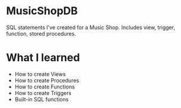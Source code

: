 # MusicShopDB
SQL statements I've created for a Music Shop. Includes view, trigger, function, stored procedures.

# What I learned
* How to create Views
* How to create Procedures
* How to create Functions
* How to create Triggers
* Built-in SQL functions
